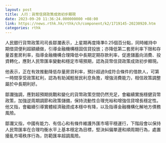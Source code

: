 ```yaml
---
layout: post
title: 人行：貨幣信貸政策成效初步顯現
date: 2023-09-20 11:36:24.000000000 +08:00
link: https://news.rthk.hk/rthk/ch/component/k2/1719145-20230920.htm
categories: rthk
---
```


人民銀行貨幣政策司司長鄒瀾表示，上星期再度降準0.25個百分點，同時維持中期借貸便利超額續做，引導金融機構穩固信貸投放；亦降低第二套房利率下限和存量首套房利率，指導金融機構合理降低中長期定期存款利率，促進儲蓄向消費、投資轉化，應對人民幣匯率變動和穩定市場預期，認為貨幣信貸政策成效初步顯現。

他表示，正在有效推動降低存量房貸利率，預計超過9成符合條件的借款人，可第一時間享受政策紅利，認為有助減輕居民利息負擔，增強消費能力，相信政策調整屬於中長期利好。

鄒瀾強調，應對超預期挑戰和變化的貨幣政策空間仍然充足，會繼續實施穩健貨幣政策，加強逆周期調節和政策儲備，保持流動性合理充裕和增強信貸增長穩定性。他又指，會繼續引導實體經濟融資成本穩中有降，以及指導金融機構化解地方債務風險。

鄒瀾又指，中國有能力、有信心和有條件維護外匯市場平穩運行，下階段會以保持人民幣匯率在合理均衡水平上基本穩定為目標，堅決糾偏單邊和順周期行為，處置擾亂市場秩序行為，防範匯率超調風險。
